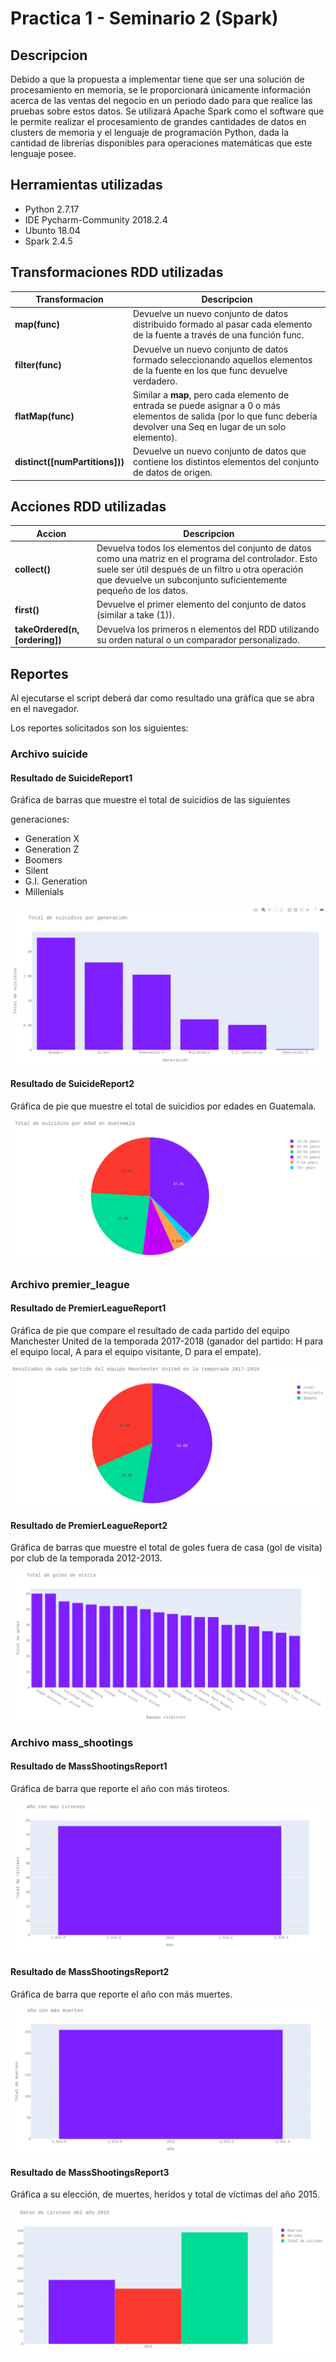 # Practica 1 - Seminario 2 (Spark)

## Descripcion

Debido a que la propuesta a implementar tiene que ser una solución de procesamiento en memoria, se le proporcionará únicamente información acerca de las ventas del negocio en un periodo dado para que realice las pruebas sobre estos datos. Se utilizará Apache Spark como el software que le permite realizar el procesamiento de grandes cantidades de datos en clusters de memoria y el lenguaje de programación Python, dada la cantidad de librerías disponibles para operaciones matemáticas que este lenguaje posee.

## Herramientas utilizadas

- Python 2.7.17
- IDE Pycharm-Community 2018.2.4
- Ubunto 18.04
- Spark 2.4.5

## Transformaciones RDD utilizadas

| Transformacion                 | Descripcion                                                                                                                                                              |
| ------------------------------ | ------------------------------------------------------------------------------------------------------------------------------------------------------------------------ |
| **map(func)**                  | Devuelve un nuevo conjunto de datos distribuido formado al pasar cada elemento de la fuente a través de una función func.                                                |
| **filter(func)**               | Devuelve un nuevo conjunto de datos formado seleccionando aquellos elementos de la fuente en los que func devuelve verdadero.                                            |
| **flatMap(func)**              | Similar a **map**, pero cada elemento de entrada se puede asignar a 0 o más elementos de salida (por lo que func debería devolver una Seq en lugar de un solo elemento). |
| **distinct([numPartitions]))** | Devuelve un nuevo conjunto de datos que contiene los distintos elementos del conjunto de datos de origen.                                                                |

## Acciones RDD utilizadas

| Accion                        | Descripcion                                                                                                                                                                                                                    |
| ----------------------------- | ------------------------------------------------------------------------------------------------------------------------------------------------------------------------------------------------------------------------------ |
| **collect()**                 | Devuelva todos los elementos del conjunto de datos como una matriz en el programa del controlador. Esto suele ser útil después de un filtro u otra operación que devuelve un subconjunto suficientemente pequeño de los datos. |
| **first()**                   | Devuelve el primer elemento del conjunto de datos (similar a take (1)).                                                                                                                                                        |
| **takeOrdered(n,[ordering])** | Devuelva los primeros n elementos del RDD utilizando su orden natural o un comparador personalizado.                                                                                                                           |

## Reportes

Al ejecutarse el script deberá dar como resultado una gráfica que se abra en el navegador.

Los reportes solicitados son los siguientes:

### Archivo suicide

#### Resultado de SuicideReport1

Gráfica de barras que muestre el total de suicidios de las siguientes

generaciones:

- Generation X
- Generation Z
- Boomers
- Silent
- G.I. Generation
- Millenials

![reporte1](img/reporte1.png "Reporte1")

#### Resultado de SuicideReport2

Gráfica de pie que muestre el total de suicidios por edades en Guatemala.

![reporte2](img/reporte2.png "Reporte2")

### Archivo premier_league

#### Resultado de PremierLeagueReport1

Gráfica de pie que compare el resultado de cada partido del equipo Manchester United de la temporada 2017-2018 (ganador del partido: H para el equipo local, A para el equipo visitante, D para el empate).

![reporte3](img/reporte3.png "Reporte3")

#### Resultado de PremierLeagueReport2

Gráfica de barras que muestre el total de goles fuera de casa (gol de visita) por club de la temporada 2012-2013.

![reporte4](img/reporte4.png "Reporte4")

### Archivo mass_shootings

#### Resultado de MassShootingsReport1

Gráfica de barra que reporte el año con más tiroteos.

![reporte5](img/reporte5.png "Reporte5")

#### Resultado de MassShootingsReport2

Gráfica de barra que reporte el año con más muertes.

![reporte6](img/reporte6.png "Reporte6")

#### Resultado de MassShootingsReport3

Gráfica a su elección, de muertes, heridos y total de víctimas del año 2015.

![reporte7](img/reporte7.png "Reporte7")
